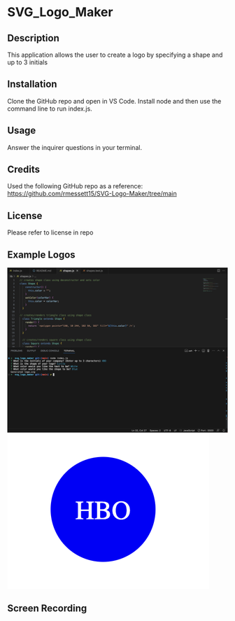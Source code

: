 # SVG_Logo_Maker

## Description

This application allows the user to create a logo by specifying a shape and up to 3 initials 

## Installation

Clone the GitHub repo and open in VS Code. Install node and then use the command line to run index.js.

## Usage

Answer the inquirer questions in your terminal. 

## Credits

Used the following GitHub repo as a reference:
https://github.com/rmessett15/SVG-Logo-Maker/tree/main

## License

Please refer to license in repo

## Example Logos

![App in use](<assets/Screenshot 2023-10-09 at 9.38.07 PM.png>)
![Example Logo](<assets/Screenshot 2023-10-09 at 9.38.31 PM.png>)

## Screen Recording

